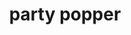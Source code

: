 ---
layout: smileys&emotion
title: party popper
emoji: party_popper
permalink: 🎉.html
image: assets/img/3moji/party_popper.png
---
